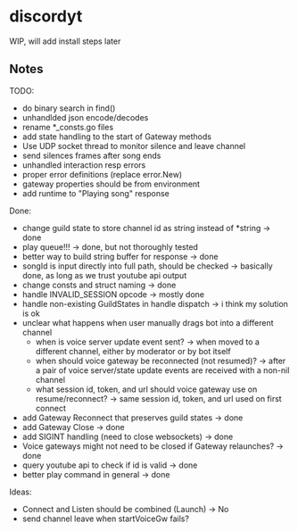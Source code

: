 # discordyt
WIP, will add install steps later

## Notes
TODO:
- do binary search in find()
- unhandlded json encode/decodes
- rename *_consts.go files
- add state handling to the start of Gateway methods
- Use UDP socket thread to monitor silence and leave channel
- send silences frames after song ends
- unhandled interaction resp errors
- proper error definitions (replace error.New)
- gateway properties should be from environment
- add runtime to "Playing song" response

Done:
- change guild state to store channel id as string instead of *string -> done
- play queue!!! -> done, but not thoroughly tested
- better way to build string buffer for response -> done
- songId is input directly into full path, should be checked -> basically done, as long as we trust youtube api output
- change consts and struct naming -> done
- handle INVALID_SESSION opcode -> mostly done
- handle non-existing GuildStates in handle dispatch -> i think my solution is ok
- unclear what happens when user manually drags bot into a different channel
    - when is voice server update event sent? -> when moved to a different channel, either by moderator or by bot itself
    - when should voice gateway be reconnected (not resumed)? -> after a pair of voice server/state update events are received with a non-nil channel
    - what session id, token, and url should voice gateway use on resume/reconnect? -> same session id, token, and url used on first connect
- add Gateway Reconnect that preserves guild states -> done
- add Gateway Close -> done
- add SIGINT handling (need to close websockets) -> done
- Voice gateways might not need to be closed if Gateway relaunches? -> done
- query youtube api to check if id is valid -> done
- better play command in general -> done

Ideas:
- Connect and Listen should be combined (Launch) -> No
- send channel leave when startVoiceGw fails?
